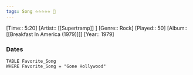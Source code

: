 ```yaml
---
tags: Song ⭐⭐⭐⭐⭐ 💛
---
```

[Time:: 5:20]
[Artist:: [[Supertramp]] ]
[Genre:: Rock]
[Played:: 50]
[Album:: [[Breakfast In America (1979)]]]
[Year:: 1979]
### Dates
````dataview
TABLE Favorite_Song
WHERE Favorite_Song = "Gone Hollywood"
````